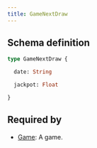 ```yaml
---
title: GameNextDraw
---
```




## Schema definition
```graphql
type GameNextDraw {

  date: String 

  jackpot: Float 

}
```
## Required by
* [Game](graphql/schema/game.md): A game.
